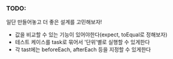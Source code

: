 ### TODO:

일단 만들어놓고 더 좋은 설계를 고민해보자!

- 값을 비교할 수 있는 기능이 있어야한다(expect, toEqual로 정해보자)
- 테스트 케이스를 task로 묶어서 '단위'별로 실행할 수 있게한다
- 각 tast에는 beforeEach, afterEach 등을 지정할 수 있게한다
